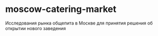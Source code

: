 # moscow-catering-market
Исследования рынка общепита в Москве для принятия решения об открытии нового заведения
